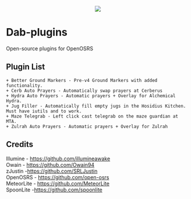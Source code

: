 <p align="center">
  <img src="https://imgur.com/Ebo1OP6.gif" /
</p> <br>
  
# Dab-plugins
Open-source plugins for OpenOSRS

## Plugin List
```
+ Better Ground Markers - Pre-v4 Ground Markers with added functionality.
+ Cerb Auto Prayers - Automatically swap prayers at Cerberus
+ Hydra Auto Prayers - Automatic prayers + Overlay for Alchemical Hydra.
+ Jug Filler - Automatically fill empty jugs in the Hosidius Kitchen. Must have iutils and to work.
+ Maze Telegrab - Left click cast telegrab on the maze guardian at MTA.
+ Zulrah Auto Prayers - Automatic prayers + Overlay for Zulrah
```

## Credits 
Illumine - https://github.com/illumineawake <br>
Owain - https://github.com/Owain94 <br>
zJustin -https://github.com/SRLJustin <br>
OpenOSRS - https://github.com/open-osrs <br>
MeteorLite - https://github.com/MeteorLite <br>
SpoonLite -https://github.com/spoonlite
